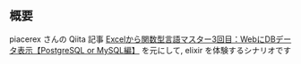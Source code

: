 ## 概要

piacerex さんの Qiita 記事 
[Excelから関数型言語マスター3回目：WebにDBデータ表示【PostgreSQL or MySQL編】](https://qiita.com/piacerex/items/a7558adc6856e3577dc6)
を元にして, elixir を体験するシナリオです
